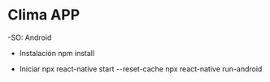 # Clima APP

-SO: Android

- Instalación
 npm install

- Iniciar
npx react-native start --reset-cache
npx react-native run-android